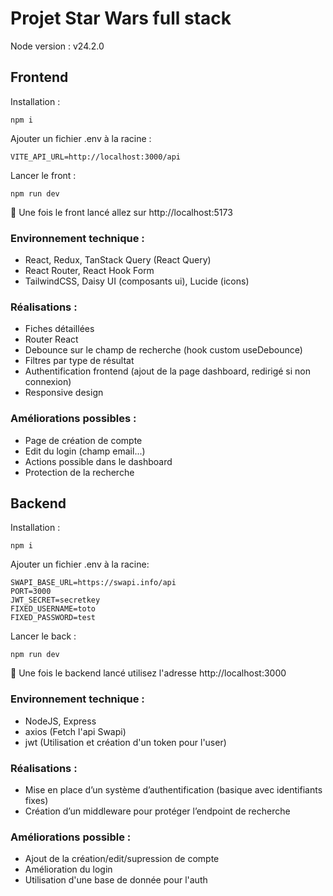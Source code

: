 # Projet Star Wars full stack

Node version : v24.2.0

## Frontend

Installation :

```
npm i
```
Ajouter un fichier .env à la racine :

```
VITE_API_URL=http://localhost:3000/api
```
Lancer le front :

```
npm run dev
```
🚀 Une fois le front lancé allez sur http://localhost:5173

### Environnement technique :
- React, Redux, TanStack Query (React Query)
- React Router, React Hook Form
- TailwindCSS, Daisy UI (composants ui), Lucide (icons)

### Réalisations :
- Fiches détaillées
- Router React
- Debounce sur le champ de recherche (hook custom useDebounce)
- Filtres par type de résultat
- Authentification frontend (ajout de la page dashboard, redirigé si non connexion)
- Responsive design

### Améliorations possibles :
- Page de création de compte
- Edit du login (champ email...)
- Actions possible dans le dashboard
- Protection de la recherche 

## Backend

Installation :
```
npm i
```
Ajouter un fichier .env à la racine:
```
SWAPI_BASE_URL=https://swapi.info/api
PORT=3000
JWT_SECRET=secretkey
FIXED_USERNAME=toto
FIXED_PASSWORD=test
```
Lancer le back :
```
npm run dev
```
🚀 Une fois le backend lancé utilisez l'adresse http://localhost:3000

### Environnement technique :
- NodeJS, Express
- axios (Fetch l'api Swapi)
- jwt (Utilisation et création d'un token pour l'user)

### Réalisations :
- Mise en place d’un système d’authentification (basique avec identifiants fixes)
- Création d’un middleware pour protéger l’endpoint de recherche

### Améliorations possible :
- Ajout de la création/edit/supression de compte
- Amélioration du login
- Utilisation d'une base de donnée pour l'auth

